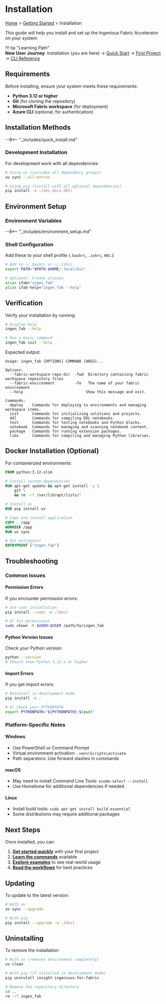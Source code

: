 # Installation

[Home](../index.md) > [Getting Started](installation.md) > Installation

This guide will help you install and set up the Ingenious Fabric Accelerator on your system.

!!! tip "Learning Path"  
    **New User Journey**: Installation (you are here) → [Quick Start](quick-start.md) → [First Project](first-project.md) → [CLI Reference](../guides/cli-reference.md)

## Requirements

Before installing, ensure your system meets these requirements:

- **Python 3.12 or higher**
- **Git** (for cloning the repository)
- **Microsoft Fabric workspace** (for deployment)
- **Azure CLI** (optional, for authentication)

## Installation Methods

--8<-- "_includes/quick_install.md"

### Development Installation

For development work with all dependencies:

```bash
# Using uv (includes all dependency groups)
uv sync --all-extras

# Using pip (install with all optional dependencies)  
pip install -e .[dev,docs,dbt]
```

## Environment Setup

### Environment Variables

--8<-- "_includes/environment_setup.md"

### Shell Configuration

Add these to your shell profile (`.bashrc`, `.zshrc`, etc.):

```bash
# Add to ~/.bashrc or ~/.zshrc
export PATH="$PATH:$HOME/.local/bin"

# Optional: Create aliases
alias ifab="ingen_fab"
alias ifab-help="ingen_fab --help"
```

## Verification

Verify your installation by running:

```bash
# Display help
ingen_fab --help

# Run a basic command
ingen_fab init --help
```

Expected output:
```
Usage: ingen_fab [OPTIONS] COMMAND [ARGS]...

Options:
  --fabric-workspace-repo-dir  -fwd  Directory containing fabric workspace repository files
  --fabric-environment         -fe   The name of your fabric environment
  --help                            Show this message and exit.

Commands:
  deploy    Commands for deploying to environments and managing workspace items.
  init      Commands for initializing solutions and projects.
  ddl       Commands for compiling DDL notebooks.
  test      Commands for testing notebooks and Python blocks.
  notebook  Commands for managing and scanning notebook content.
  package   Commands for running extension packages.
  libs      Commands for compiling and managing Python libraries.
```

## Docker Installation (Optional)

For containerized environments:

```dockerfile
FROM python:3.12-slim

# Install system dependencies
RUN apt-get update && apt-get install -y \
    git \
    && rm -rf /var/lib/apt/lists/*

# Install uv
RUN pip install uv

# Copy and install application
COPY . /app
WORKDIR /app
RUN uv sync

# Set entrypoint
ENTRYPOINT ["ingen_fab"]
```

## Troubleshooting

### Common Issues

#### Permission Errors
If you encounter permission errors:
```bash
# Use user installation
pip install --user -e .[dev]

# Or fix permissions
sudo chown -R $USER:$USER /path/to/ingen_fab
```

#### Python Version Issues
Check your Python version:
```bash
python --version
# Should show Python 3.12.x or higher
```

#### Import Errors
If you get import errors:
```bash
# Reinstall in development mode
pip install -e .

# Or check your PYTHONPATH
export PYTHONPATH="${PYTHONPATH}:$(pwd)"
```

### Platform-Specific Notes

#### Windows
- Use PowerShell or Command Prompt
- Virtual environment activation: `.venv\Scripts\activate`
- Path separators: Use forward slashes in commands

#### macOS
- May need to install Command Line Tools: `xcode-select --install`
- Use Homebrew for additional dependencies if needed

#### Linux
- Install build tools: `sudo apt-get install build-essential`
- Some distributions may require additional packages

## Next Steps

Once installed, you can:

1. **[Get started quickly](quick-start.md)** with your first project
2. **[Learn the commands](../guides/cli-reference.md)** available
3. **[Explore examples](../examples/index.md)** to see real-world usage
4. **[Read the workflows](../guides/workflows.md)** for best practices

## Updating

To update to the latest version:

```bash
# With uv
uv sync --upgrade

# With pip
pip install --upgrade -e .[dev]
```

## Uninstalling

To remove the installation:

```bash
# With uv (removes environment completely)
uv clean

# With pip (if installed in development mode)
pip uninstall insight-ingenious-for-fabric

# Remove the repository directory
cd ..
rm -rf ingen_fab
```